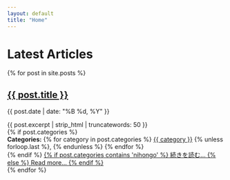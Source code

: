 ```yaml
---
layout: default
title: "Home"
---
```

<h1 class="home-title">Latest Articles</h1>
<div class="newspaper-category">
    <div class="newspaper-columns">
        {% for post in site.posts %}
            <article class="newspaper-article">
                <h2 class="article-title">
                    <a href="{{ post.url | relative_url }}">{{ post.title }}</a>
                </h2>
                <p class="post-meta">
                    {{ post.date | date: "%B %d, %Y" }}
                </p>
                <div class="article-excerpt">
                    {{ post.excerpt | strip_html | truncatewords: 50 }}
                </div>
                {% if post.categories %}
                    <div class="post-categories">
                        <strong>Categories:</strong>
                        {% for category in post.categories %}
                                <a href="{{ site.baseurl }}/categories/{{ category | slugify }}" class="category-tag">{{ category }}</a>
                                {% unless forloop.last %}, {% endunless %}
                        {% endfor %}
                    </div>
                {% endif %}
                <a href="{{ post.url | relative_url }}" class="read-more">
                    {% if post.categories contains 'nihongo' %}
                        続きを読む...
                    {% else %}
                        Read more...
                    {% endif %}
                </a>
            </article>
        {% endfor %}
    </div>
</div>

